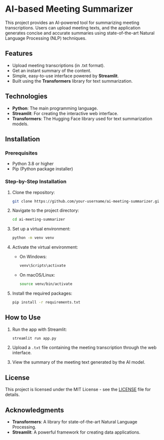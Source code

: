 # AI-based Meeting Summarizer

This project provides an AI-powered tool for summarizing meeting transcriptions. Users can upload meeting texts, and the application generates concise and accurate summaries using state-of-the-art Natural Language Processing (NLP) techniques.

## Features

* Upload meeting transcriptions (in .txt format).
* Get an instant summary of the content.
* Simple, easy-to-use interface powered by **Streamlit**.
* Built using the **Transformers** library for text summarization.

## Technologies

* **Python**: The main programming language.
* **Streamlit**: For creating the interactive web interface.
* **Transformers**: The Hugging Face library used for text summarization models.

## Installation

### Prerequisites

* Python 3.8 or higher
* Pip (Python package installer)

### Step-by-Step Installation

1. Clone the repository:

   ```bash
   git clone https://github.com/your-username/ai-meeting-summarizer.git
   ```

2. Navigate to the project directory:

   ```bash
   cd ai-meeting-summarizer
   ```

3. Set up a virtual environment:

   ```bash
   python -m venv venv
   ```

4. Activate the virtual environment:

   * On Windows:

     ```bash
     venv\Scripts\activate
     ```
   * On macOS/Linux:

     ```bash
     source venv/bin/activate
     ```

5. Install the required packages:

   ```bash
   pip install -r requirements.txt
   ```

## How to Use

1. Run the app with Streamlit:

   ```bash
   streamlit run app.py
   ```

2. Upload a `.txt` file containing the meeting transcription through the web interface.

3. View the summary of the meeting text generated by the AI model.

## License

This project is licensed under the MIT License - see the [LICENSE](LICENSE) file for details.

## Acknowledgments

* **Transformers**: A library for state-of-the-art Natural Language Processing.
* **Streamlit**: A powerful framework for creating data applications.
